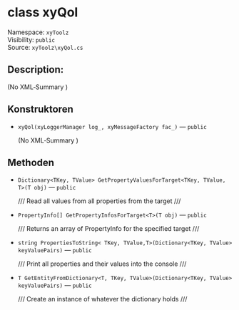 # class xyQol

Namespace: `xyToolz`  
Visibility: `public`  
Source: `xyToolz\xyQol.cs`

## Description:

(No XML‑Summary )

## Konstruktoren

- `xyQol(xyLoggerManager log_, xyMessageFactory fac_)` — `public`
  
  (No XML‑Summary )

## Methoden

- `Dictionary<TKey, TValue> GetPropertyValuesForTarget<TKey, TValue, T>(T obj)` — `public`
  
  /// Read all values from all properties from the target
        ///
- `PropertyInfo[] GetPropertyInfosForTarget<T>(T obj)` — `public`
  
  /// Returns an array of PropertyInfo for the specified target
        ///
- `string PropertiesToString< TKey, TValue,T>(Dictionary<TKey, TValue> keyValuePairs)` — `public`
  
  /// Print all properties and their values into the console
        ///
- `T GetEntityFromDictionary<T, TKey, TValue>(Dictionary<TKey, TValue> keyValuePairs)` — `public`
  
  /// Create an instance of whatever the dictionary holds
        ///

